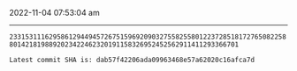 2022-11-04 07:53:04 am

---

`23315311162958612944945726751596920903275582558012237285181727650822588014218198892023422462320191158326952452562911411293366701`

`Latest commit SHA is: dab57f42206ada09963468e57a62020c16afca7d `
